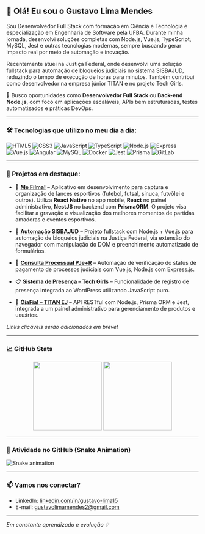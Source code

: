 ## 👋 Olá! Eu sou o Gustavo Lima Mendes

Sou Desenvolvedor Full Stack com formação em Ciência e Tecnologia e especialização em Engenharia de Software pela UFBA. Durante minha jornada, desenvolvi soluções completas com Node.js, Vue.js, TypeScript, MySQL, Jest e outras tecnologias modernas, sempre buscando gerar impacto real por meio de automação e inovação.

Recentemente atuei na Justiça Federal, onde desenvolvi uma solução fullstack para automação de bloqueios judiciais no sistema SISBAJUD, reduzindo o tempo de execução de horas para minutos. Também contribuí como desenvolvedor na empresa júnior TITAN e no projeto Tech Girls.

💼 Busco oportunidades como **Desenvolvedor Full Stack** ou **Back-end Node.js**, com foco em aplicações escaláveis, APIs bem estruturadas, testes automatizados e práticas DevOps.

---

### 🛠 Tecnologias que utilizo no meu dia a dia:

![HTML5](https://img.shields.io/badge/HTML5-E34F26?style=flat&logo=html5&logoColor=white)
![CSS3](https://img.shields.io/badge/CSS3-1572B6?style=flat&logo=css3&logoColor=white)
![JavaScript](https://img.shields.io/badge/JavaScript-F7DF1E?style=flat&logo=javascript&logoColor=black)
![TypeScript](https://img.shields.io/badge/TypeScript-3178C6?style=flat&logo=typescript&logoColor=white)
![Node.js](https://img.shields.io/badge/Node.js-339933?style=flat&logo=node.js&logoColor=white)
![Express](https://img.shields.io/badge/Express.js-000000?style=flat&logo=express&logoColor=white)
![Vue.js](https://img.shields.io/badge/Vue.js-4FC08D?style=flat&logo=vue.js&logoColor=white)
![Angular](https://img.shields.io/badge/Angular-DD0031?style=flat&logo=angular&logoColor=white)
![MySQL](https://img.shields.io/badge/MySQL-4479A1?style=flat&logo=mysql&logoColor=white)
![Docker](https://img.shields.io/badge/Docker-2496ED?style=flat&logo=docker&logoColor=white)
![Jest](https://img.shields.io/badge/Jest-C21325?style=flat&logo=jest&logoColor=white)
![Prisma](https://img.shields.io/badge/Prisma-3982CE?style=flat&logo=prisma&logoColor=white)
![GitLab](https://img.shields.io/badge/GitLab-FC6D26?style=flat&logo=gitlab&logoColor=white)

---

### 🚀 Projetos em destaque:

- 🎥 [**Me Filma!**](#) – Aplicativo em desenvolvimento para captura e organização de lances esportivos (futebol, futsal, sinuca, futvôlei e outros). Utiliza **React Native** no app mobile, **React** no painel administrativo, **NestJS** no backend com **PrismaORM**. O projeto visa facilitar a gravação e visualização dos melhores momentos de partidas amadoras e eventos esportivos.

- 🔧 [**Automação SISBAJUD**](#) – Projeto fullstack com Node.js + Vue.js para automação de bloqueios judiciais na Justiça Federal, via extensão do navegador com manipulação do DOM e preenchimento automatizado de formulários.

- 🧾 [**Consulta Processual PJe+R**](#) – Automação de verificação do status de pagamento de processos judiciais com Vue.js, Node.js com Express.js.

- 📋 [**Sistema de Presença – Tech Girls**](#) – Funcionalidade de registro de presença integrada ao WordPress utilizando JavaScript puro.

- 💼 [**ÓiaFia! – TITAN EJ**](#) – API RESTful com Node.js, Prisma ORM e Jest, integrada a um painel administrativo para gerenciamento de produtos e usuários.



*Links clicáveis serão adicionados em breve!*

---

### 📈 GitHub Stats

<div align="center">
  <img height="180em" src="https://github-readme-stats.vercel.app/api?username=gustavolima15&show_icons=true&theme=radical&count_private=true"/>
  <img height="180em" src="https://github-readme-stats.vercel.app/api/top-langs/?username=gustavolima15&layout=compact&theme=radical"/>
</div>

---

### 🐍 Atividade no GitHub (Snake Animation)

![Snake animation](https://raw.githubusercontent.com/gustavolima15/gustavolima15/output/github-contribution-grid-snake.svg)

---

### 📫 Vamos nos conectar?

- LinkedIn: [linkedin.com/in/gustavo-lima15](https://linkedin.com/in/gustavo-lima15)
- E-mail: gustavolimamendes2@gmail.com

---

_Em constante aprendizado e evolução 💡_
